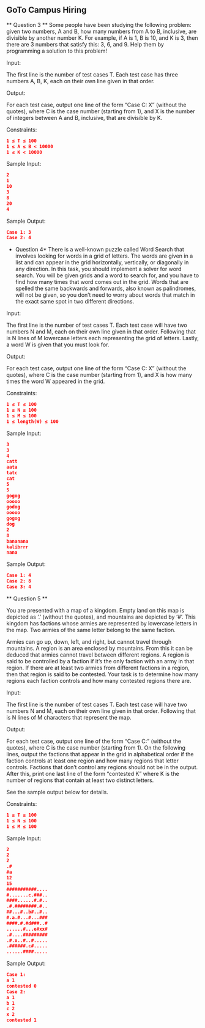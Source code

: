 ## GoTo Campus Hiring

** Question 3 **
Some people have been studying the following problem: given two numbers, A and B, how many numbers from A to B, inclusive, are divisible by another number K. For example, if A is 1, B is 10, and K is 3, then there are 3 numbers that satisfy this: 3, 6, and 9. Help them by programming a solution to this problem!

Input:

The first line is the number of test cases T. Each test case has three numbers A, B, K, each on their own line given in that order.

Output:

For each test case, output one line of the form “Case C: X” (without the quotes), where C is the case number (starting from 1), and X is the number of integers between A and B, inclusive, that are divisible by K.

Constraints:
```json
1 ≤ T ≤ 100
1 ≤ A ≤ B < 10000
1 ≤ K < 10000
```
Sample Input:
```json
2
1
10
3
8
20
4
```
Sample Output:
```json
Case 1: 3
Case 2: 4
```
*  Question 4*
There is a well-known puzzle called Word Search that involves looking for words in a grid of letters. The words are given in a list and can appear in the grid horizontally, vertically, or diagonally in any direction. In this task, you should implement a solver for word search. You will be given grids and a word to search for, and you have to find how many times that word comes out in the grid. Words that are spelled the same backwards and forwards, also known as palindromes, will not be given, so you don’t need to worry about words that match in the exact same spot in two different directions.

Input:

The first line is the number of test cases T. Each test case will have two numbers N and M, each on their own line given in that order. Following that is N lines of M lowercase letters each representing the grid of letters. Lastly, a word W is given that you must look for.

Output:

For each test case, output one line of the form “Case C: X” (without the quotes), where C is the case number (starting from 1), and X is how many times the word W appeared in the grid.

Constraints:
```json
1 ≤ T ≤ 100
1 ≤ N ≤ 100
1 ≤ M ≤ 100
1 ≤ length(W) ≤ 100
```
Sample Input:
```json
3
3
4
catt
aata
tatc
cat
5
5
gogog
ooooo
godog
ooooo
gogog
dog
2
8
bananana
kalibrrr
nana
```
Sample Output:
```json
Case 1: 4
Case 2: 8
Case 3: 4
```

** Question 5 **

You are presented with a map of a kingdom. Empty land on this map is depicted as ‘.’ (without the quotes), and mountains are depicted by ‘#’. This kingdom has factions whose armies are represented by lowercase letters in the map. Two armies of the same letter belong to the same faction.

Armies can go up, down, left, and right, but cannot travel through mountains. A region is an area enclosed by mountains. From this it can be deduced that armies cannot travel between different regions. A region is said to be controlled by a faction if it’s the only faction with an army in that region. If there are at least two armies from different factions in a region, then that region is said to be contested. Your task is to determine how many regions each faction controls and how many contested regions there are.

Input:

The first line is the number of test cases T. Each test case will have two numbers N and M, each on their own line given in that order. Following that is N lines of M characters that represent the map.

Output:

For each test case, output one line of the form “Case C:” (without the quotes), where C is the case number (starting from 1). On the following lines, output the factions that appear in the grid in alphabetical order if the faction controls at least one region and how many regions that letter controls. Factions that don’t control any regions should not be in the output. After this, print one last line of the form “contested K” where K is the number of regions that contain at least two distinct letters.

See the sample output below for details.

Constraints:
```json
1 ≤ T ≤ 100
1 ≤ N ≤ 100
1 ≤ M ≤ 100
```
Sample Input:
```json
2
2
2
.#
#a
12
15
###########....
#.......c.###..
####......#.#..
.#.########.#..
##...#..b#..#..
#.a.#...#...###
####.#.#d###..#
......#...e#xx#
.#....#########
.#.x..#..#.....
.######.c#.....
......####.....
```
Sample Output:
```json
Case 1:
a 1
contested 0
Case 2:
a 1
b 1
c 2
x 2
contested 1
```
